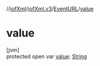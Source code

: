 //[iofXml](../../../index.md)/[iofXml.v3](../index.md)/[EventURL](index.md)/[value](value.md)

# value

[jvm]\
protected open var [value](value.md): [String](https://docs.oracle.com/javase/8/docs/api/java/lang/String.html)
